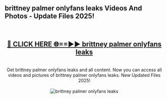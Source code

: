 <h2>brittney palmer onlyfans leaks Videos And Photos - Update Files 2025!</h2>
<br>
<div align="center">
<h2><a href="https://top-ai-tools.click/QrbHav" rel="nofollow">🔴 CLICK HERE 🌐==►► brittney palmer onlyfans leaks</a></h2>
<br>
Get brittney palmer onlyfans leaks and all content. Now you can access all videos and pictures of brittney palmer onlyfans leaks. New Updated Files 2025!
<br>
<br>
<a href="https://top-ai-tools.click/QrbHav" rel="nofollow" data-target="animated-image.originalLink"><img src="https://i.ibb.co.com/WyWwxjT/player-gif2.gif" alt="brittney palmer onlyfans leaks" style="max-width: 100%; display: inline-block;" data-target="animated-image.originalImage"></a>
</div>
<br>